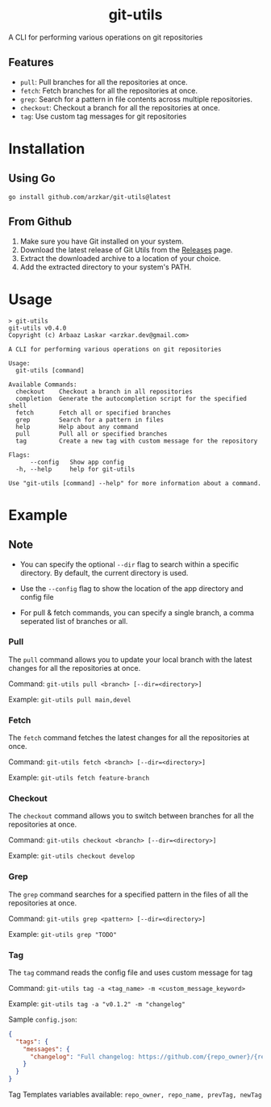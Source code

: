 <h1 align="center">git-utils</h1>

A CLI for performing various operations on git repositories
<br>

## Features

- `pull`: Pull branches for all the repositories at once.
- `fetch`: Fetch branches for all the repositories at once.
- `grep`: Search for a pattern in file contents across multiple repositories.
- `checkout`: Checkout a branch for all the repositories at once.
- `tag`: Use custom tag messages for git repositories

# Installation

## Using Go

```
go install github.com/arzkar/git-utils@latest
```

## From Github

1. Make sure you have Git installed on your system.
2. Download the latest release of Git Utils from the [Releases](https://github.com/arzkar/git-utils/releases) page.
3. Extract the downloaded archive to a location of your choice.
4. Add the extracted directory to your system's PATH.

# Usage

```
> git-utils
git-utils v0.4.0
Copyright (c) Arbaaz Laskar <arzkar.dev@gmail.com>

A CLI for performing various operations on git repositories

Usage:
  git-utils [command]

Available Commands:
  checkout    Checkout a branch in all repositories
  completion  Generate the autocompletion script for the specified shell
  fetch       Fetch all or specified branches
  grep        Search for a pattern in files
  help        Help about any command
  pull        Pull all or specified branches
  tag         Create a new tag with custom message for the repository

Flags:
      --config   Show app config
  -h, --help     help for git-utils

Use "git-utils [command] --help" for more information about a command.
```

# Example

## Note

- You can specify the optional `--dir` flag to search within a specific directory. By default, the current directory is used.

- Use the `--config` flag to show the location of the app directory and config file

- For pull & fetch commands, you can specify a single branch, a comma seperated list of branches or all.

### Pull

The `pull` command allows you to update your local branch with the latest changes for all the repositories at once.

Command:
`git-utils pull <branch> [--dir=<directory>]`

Example:
`git-utils pull main,devel`

### Fetch

The `fetch` command fetches the latest changes for all the repositories at once.

Command:
`git-utils fetch <branch> [--dir=<directory>]`

Example:
`git-utils fetch feature-branch`

### Checkout

The `checkout` command allows you to switch between branches for all the repositories at once.

Command:
`git-utils checkout <branch> [--dir=<directory>]`

Example:
`git-utils checkout develop`

### Grep

The `grep` command searches for a specified pattern in the files of all the repositories at once.

Command:
`git-utils grep <pattern> [--dir=<directory>]`

Example:
`git-utils grep "TODO"`

### Tag

The `tag` command reads the config file and uses custom message for tag

Command:
`git-utils tag -a <tag_name> -m <custom_message_keyword>`

Example:
`git-utils tag -a "v0.1.2" -m "changelog"`

Sample `config.json`:

```json
{
  "tags": {
    "messages": {
      "changelog": "Full changelog: https://github.com/{repo_owner}/{repo_name}/compare/{prevTag}...{newTag}"
    }
  }
}
```

Tag Templates variables available: `repo_owner, repo_name, prevTag, newTag`
